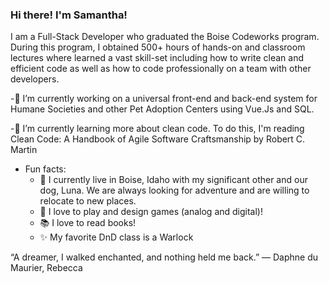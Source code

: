 ### Hi there! I'm Samantha!
I am a Full-Stack Developer who graduated the Boise Codeworks program. During this program, I obtained 500+ hours of hands-on and classroom lectures where learned a vast skill-set including how to write clean and efficient code as well as how to code professionally on a team with other developers. 

-🔭 I’m currently working on a universal front-end and back-end system for Humane Societies and other Pet Adoption Centers using Vue.Js and SQL.

-🌱 I’m currently learning more about clean code. To do this, I'm reading Clean Code: A Handbook of Agile Software Craftsmanship by Robert C. Martin

- Fun facts: 
    - 🌛 I currently live in Boise, Idaho with my significant other and our dog, Luna. We are always looking for adventure and are willing to relocate to new places.
    - 🎲 I love to play and design games (analog and digital)! 
    - 📚 I love to read books!
    - ✨ My favorite DnD class is a Warlock

“A dreamer, I walked enchanted, and nothing held me back.” ― Daphne du Maurier, Rebecca

<!--
**SamanthaBullington/SamanthaBullington** is a ✨ _special_ ✨ repository because its `README.md` (this file) appears on your GitHub profile.

Here are some ideas to get you started:

- 🔭 I’m currently working on ...
- 🌱 I’m currently learning ...
- 👯 I’m looking to collaborate on ...
- 🤔 I’m looking for help with ...
- 💬 Ask me about ...
- 📫 How to reach me: ...
- 😄 Pronouns: ...
- ⚡ Fun fact: I love to play games (analog and digital)! 
-->
